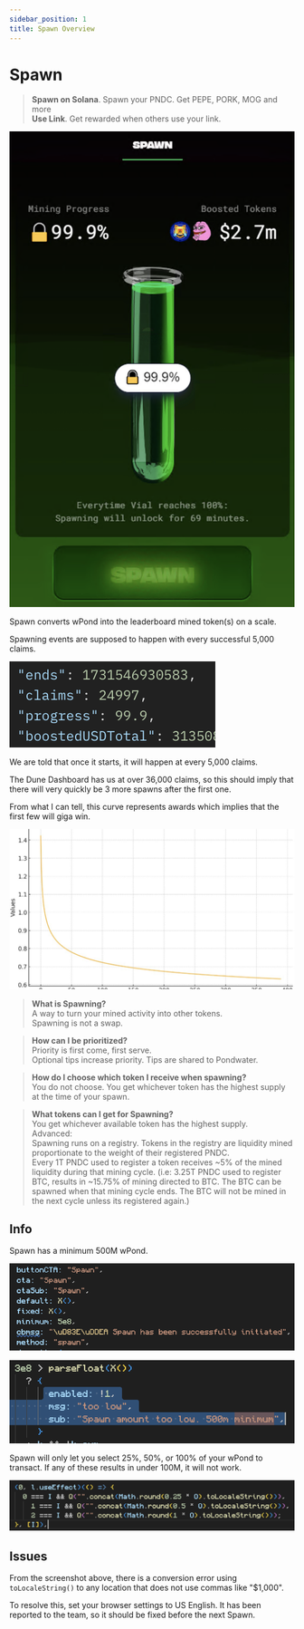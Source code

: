 ```yaml
---
sidebar_position: 1
title: Spawn Overview
---
```


# Spawn

>**Spawn on Solana**. Spawn your PNDC. Get PEPE, PORK, MOG and more\
>**Use Link**. Get rewarded when others use your link.

![Spawning](image.png)

Spawn converts wPond into the leaderboard mined token(s) on a scale.

Spawning events are supposed to happen with every successful 5,000 claims.

![Spawn API](image-2.png)

We are told that once it starts, it will happen at every 5,000 claims.

The Dune Dashboard has us at over 36,000 claims, so this should imply that there will very quickly be 3 more spawns after the first one.

From what I can tell, this curve represents awards which implies that the first few will giga win.

![Spawn Curve](image-1.png)

>**What is Spawning?**\
>A way to turn your mined activity into other tokens.\
>Spawning is not a swap.

>**How can I be prioritized?**\
>Priority is first come, first serve.\
>Optional tips increase priority. Tips are shared to Pondwater.

>**How do I choose which token I receive when spawning?**\
>You do not choose. You get whichever token has the highest supply at the time of your spawn.

>**What tokens can I get for Spawning?**\
>You get whichever available token has the highest supply.\
>Advanced:\
>Spawning runs on a registry. Tokens in the registry are liquidity mined proportionate to the weight of their registered PNDC.\
>Every 1T PNDC used to register a token receives ~5% of the mined liquidity during that mining cycle. (i.e: 3.25T PNDC used to register BTC, results in ~15.75% of mining directed to BTC. The BTC can be spawned when that mining cycle ends. The BTC will not be mined in the next cycle unless its registered again.)

## Info

Spawn has a minimum 500M wPond.

![500mill](image-6.png)

![fivehundredmil](image-4.png)

Spawn will only let you select 25%, 50%, or 100% of your wPond to transact. If any of these results in under 100M, it will not work.

![percents](image-5.png)

## Issues

From the screenshot above, there is a conversion error using `toLocaleString()` to any location that does not use commas like "$1,000".

To resolve this, set your browser settings to US English. It has been reported to the team, so it should be fixed before the next Spawn.

